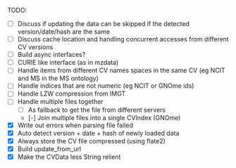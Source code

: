 TODO:
- [ ] Discuss if updating the data can be skipped if the detected version/date/hash are the same
- [ ] Discuss cache location and handling concurrent accesses from different CV versions
- [ ] Build async interfaces?
- [ ] CURIE like interface (as in mzdata)
- [ ] Handle items from different CV names spaces in the same CV (eg NCIT and MS in the MS ontology)
- [ ] Handle indices that are not numeric (eg NCIT or GNOme ids)
- [ ] Handle LZW compression from IMGT
- [ ] Handle multiple files together
    - [ ] As fallback to get the file from different servers
    - [-] Join multiple files into a single CVIndex (GNOme)
- [x] Write out errors when parsing file failed
- [x] Auto detect version + date + hash of newly loaded data
- [x] Always store the CV file compressed (using flate2)
- [x] Build update_from_url
- [x] Make the CVData less String relient